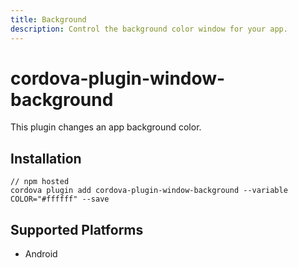 ```yaml
---
title: Background 
description: Control the background color window for your app.
---
```


# cordova-plugin-window-background

This plugin changes an app background color.

## Installation

    // npm hosted
    cordova plugin add cordova-plugin-window-background --variable COLOR="#ffffff" --save

## Supported Platforms

- Android